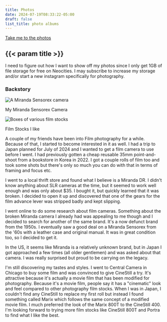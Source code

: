 ```yaml
---
title: Photos
date: 2024-07-19T08:33:22-05:00
draft: false
list_title: photo albums
---
```


<a href="#{{< param list_title >}}" class="float-right">Take me to the photos</a>

## {{< param title >}}

I need to figure out how I want to show off my photos since I only get 1GB of file storage for free on Neocities.
I may subscribe to increase my storage and/or start a new instagram specifically for photography.

<h3>Backstory</h3>

<section class="flexbox-container float-right frame">
  <img src="/images/miranda_left.jpg" alt="A Miranda Sensorex camera">
  <p>My Miranda Sensorex Camera</p>
</section>
<section class="flexbox-container float-right frame">
  <img src="/images/film_stock.jpg" alt="Boxes of various film stocks">
  <p>Film Stocks I like</p>
</section>

A couple of my friends have been into Film photography for a while. Because of that, I started to become interested in it as well. I had a trip to Japan planned for July of 2024 and I wanted to get a film camera to use before I went. I had previously gotten a cheap reusable 35mm point-and-shoot from a bookstore in Korea in 2022. I got a couple rolls of film too and took some shots but there's only so much you can do with that in terms of framing and focus etc.

I went to a local thrift store and found what I believe is a Miranda DR. I didn't know anything about SLR cameras at the time, but it seemed to work well enough and was only about $35. I bought it, but quickly learned that it was broken. I decided to open it up and discovered that one of the gears for the film advance lever was stripped badly and kept slipping.

I went online to do some research about film cameras. Something about the broken Miranda camera I already had was appealing to me though and I decided to search for another of the same brand. It's a now defunct brand from the 1950s. I eventually saw a good deal on a Miranda Sensorex from the '60s with a leather case and original manual. It was in great condition too, so I decided to get it.

In the US, it seems like Miranda is a relatively unknown brand, but in Japan I got approached a few times (all older gentlemen) and was asked about that camera. I was really surprised but proud to be carrying on the legacy.

I'm still discovering my tastes and styles. I went to Central Camera in Chicago to buy some film and was convinced to give CineStill a try. It's attractive because it's actually a movie film that has been modified for photography. Because it's a movie film, people say it has a "cinematic" look and feel compared to other photography film stocks. When I was in Japan, I couldn't find any CineStill to replace my first roll but instead I found something called Marix which follows the same concept of a modified movie film. I much preferred the look of the Marix 800T to the CineStill 400. I'm looking forward to trying more film stocks like CineStill 800T and Portra to find what I like the best.
